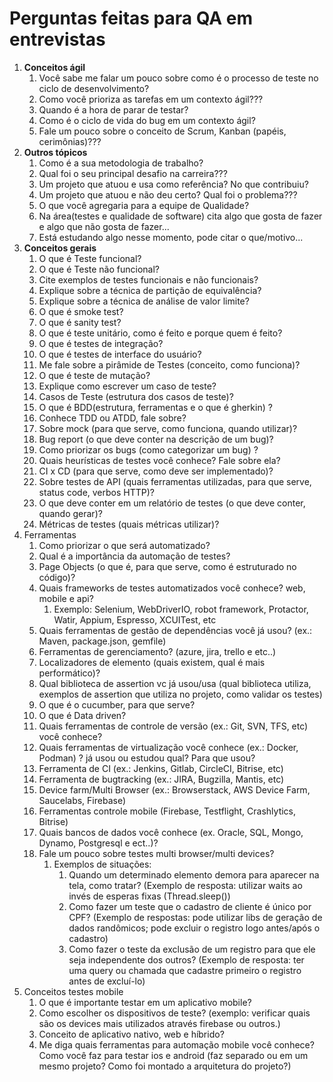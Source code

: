 # Perguntas feitas para QA em entrevistas

1. **Conceitos ágil**
   1. Você sabe me falar um pouco sobre como é o processo de teste no ciclo de desenvolvimento?
   2. Como você prioriza as tarefas em um contexto ágil???
   3. Quando é a hora de parar de testar?
   4. Como é o ciclo de vida do bug em um contexto ágil?
   5. Fale um pouco sobre o conceito de Scrum, Kanban (papéis, cerimônias)???
2. **Outros tópicos**
   1. Como é a sua metodologia de trabalho?
   2. Qual foi o seu principal desafio na carreira???
   3. Um projeto que atuou e usa como referência? No que contribuiu?
   4. Um projeto que atuou e não deu certo? Qual foi o problema???
   5. O que você agregaria para a equipe de Qualidade?
   6. Na área(testes e qualidade de software) cita algo que gosta de fazer e algo que não gosta de fazer...
   7. Está estudando algo nesse momento, pode citar o que/motivo...
3. **Conceitos gerais**
   1. O que é Teste funcional?
   2. O que é Teste não funcional?
   3. Cite exemplos de testes funcionais e não funcionais?
   4. Explique sobre a técnica de partição de equivalência?
   5. Explique sobre a técnica de análise de valor limite?
   6. O que é smoke test?
   7. O que é sanity test? 
   8. O que é teste unitário, como é feito e porque quem é feito?
   9. O que é testes de integração?
   10. O que é testes de interface do usuário?
   11. Me fale sobre a pirâmide de Testes (conceito, como funciona)?
   12. O que é teste de mutação?
   13. Explique como escrever um caso de teste?
   14. Casos de Teste (estrutura dos casos de teste)?
   15. O que é BDD(estrutura, ferramentas e o que é gherkin) ?
   16. Conhece TDD ou ATDD, fale sobre?
   17. Sobre mock (para que serve, como funciona, quando utilizar)?
   18. Bug report (o que deve conter na descrição de um bug)?
   19. Como priorizar os bugs (como categorizar um bug) ?
   20. Quais heurísticas de testes você conhece? Fale sobre ela?
   21. CI x CD (para que serve, como deve ser implementado)?
   22. Sobre testes de API (quais ferramentas utilizadas, para que serve, status code, verbos HTTP)?
   23. O que deve conter em um relatório de testes (o que deve conter, quando gerar)?
   24. Métricas de testes (quais métricas utilizar)?
4. Ferramentas
   1. Como priorizar o que será automatizado?
   2. Qual é a importância da automação de testes?
   3. Page Objects (o que é, para que serve, como é estruturado no código)?
   4. Quais frameworks de testes automatizados você conhece? web, mobile e api?
      1. Exemplo: Selenium, WebDriverIO, robot framework, Protactor, Watir,  Appium, Espresso, XCUITest, etc
   5. Quais ferramentas de gestão de dependências você já usou? (ex.: Maven, package.json, gemfile)
   6. Ferramentas de gerenciamento? (azure, jira, trello e etc..)
   7. Localizadores de elemento (quais existem, qual é mais performático)?
   8. Qual biblioteca de assertion vc já usou/usa (qual biblioteca utiliza, exemplos de assertion que utiliza no projeto, como  validar os testes)
   9. O que é o cucumber, para que serve?
   10. O que é Data driven?
   11. Quais ferramentas de controle de versão (ex.: Git, SVN, TFS, etc) você conhece?
   12. Quais ferramentas de virtualização você conhece (ex.: Docker, Podman) ? já usou ou estudou qual? Para que usou?
   13. Ferramenta de CI (ex.: Jenkins, Gitlab, CircleCI, Bitrise, etc)
   14. Ferramenta de bugtracking (ex.: JIRA, Bugzilla, Mantis, etc)
   15. Device farm/Multi Browser (ex.: Browserstack, AWS Device Farm, Saucelabs, Firebase)
   16. Ferramentas controle mobile (Firebase, Testflight, Crashlytics, Bitrise)
   17. Quais bancos de dados você conhece (ex. Oracle, SQL, Mongo, Dynamo, Postgresql e ect..)?
   18. Fale um pouco sobre testes multi browser/multi devices?
       1.  Exemplos de situações:
           1. Quando um determinado elemento demora para aparecer na tela, como tratar?  (Exemplo de resposta: utilizar waits ao invés de esperas fixas (Thread.sleep())
           2. Como fazer um teste que o cadastro de cliente é único por CPF? (Exemplo de respostas: pode utilizar libs de geração de dados randômicos; pode excluir o registro  logo antes/após o cadastro)
           3. Como fazer o teste da exclusão de um registro para que ele seja independente dos  outros? (Exemplo de resposta: ter uma query ou chamada que cadastre primeiro o  registro antes de excluí-lo)
5. Conceitos testes mobile
   1. O que é importante testar em um aplicativo mobile?
   2. Como escolher os dispositivos de teste? (exemplo: verificar quais são os devices mais utilizados através firebase ou outros.)
   3. Conceito de aplicativo nativo, web e híbrido?
   4. Me diga quais ferramentas para automação mobile você conhece? Como você faz para testar ios e android (faz separado ou em um mesmo projeto? Como foi montado a arquitetura do projeto?)